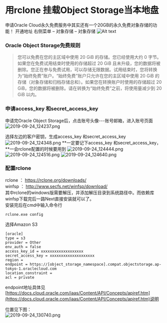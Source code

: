 # 用rclone 挂载Object Storage当本地盘
  申请Oracle Cloud永久免费服务中其实还有一个20GB的永久免费对象存储的功能！
开通地址
右侧菜单 – 对象存储 – 对象存储
![Alt text](https://img13.360buyimg.com/img/jfs/t1/43255/27/15443/44865/5d81fb68E7f588772/db3e4b8cfa6e6f19.png)

### Oracle Object Storage免费规则
>您可以免费在您的主区域中使用 20 GiB 的存储。您已经使用大约 0 字节。如果您在免费试用结束时使用的存储超过 20 GiB 且未升级，您的数据将被删除。您正在参与免费试用，可以存储无限数据。试用结束时，您将转换为“始终免费”账户。“始终免费”账户只允许在您的主区域中使用 20 GiB 的存储（对象存储和归档存储总和）。如果您在转换账户时使用的存储超过 20 GiB，您的数据将被删除。请在转换为“始终免费”之前，将使用量减少到 20 GiB 以内。

### 申请access_key 和secret_access_key
申请完Oracle Object Storage后，点击账号头像---账号邮箱，进入账号页面
![2019-09-24_124237.png](https://i.loli.net/2019/09/24/gTpfyEBramdvRul.png)

选择左边的客户密钥，生成access_key 和secret_access_key
![2019-09-24_124348.png](https://i.loli.net/2019/09/24/Rb8ZplcBqT47zVk.png)
**一定要记下access_key 和secret_access_key，**一会rclone配置的时候要用到
![2019-09-24_124444.png](https://i.loli.net/2019/09/24/aq2O53Zv4elmIjK.png)
![2019-09-24_124516.png](https://i.loli.net/2019/09/24/92HOi7lBVCwxZsf.png)
![2019-09-24_124640.png](https://i.loli.net/2019/09/24/jJVdTsxvr7oeOAL.png)

###  配置rclone
rclone ： https://rclone.org/downloads/  
winfsp ： http://www.secfs.net/winfsp/download/  
其中rclone的windows版需要解压，并添加解压目录到系统路径中。而依赖库winfsp下载完后一路Next直接安装就可以了。  
安装完后在cmd中输入命令行 
```
rclone.exe config 
```
选择Amazon S3
```
[oracle]
type = s3
provider = Other
env_auth = false
access_key_id = xxxxxxxxxxxxxxxxxxx
secret_access_key = xxxxxxxxxxxxxxxxxxxx
region =  
endpoint = https://[object_storage_namespace].compat.objectstorage.ap-tokyo-1.oraclecloud.com  
location_constraint =  
acl = private
```
endpoint地址具体见[https://docs.cloud.oracle.com/iaas/Content/API/Concepts/apiref.htm](https://docs.cloud.oracle.com/iaas/Content/API/Concepts/apiref.htm)说明  

位置见下图：  
![2019-09-24_130740.png](https://i.loli.net/2019/09/24/IGr1UmFxy7BWliY.png)
